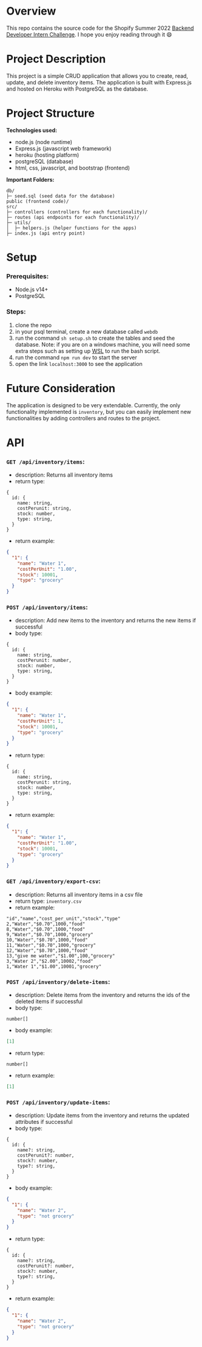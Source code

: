 # Overview

This repo contains the source code for the Shopify Summer 2022 [Backend Developer Intern Challenge](https://docs.google.com/document/d/1z9LZ_kZBUbg-O2MhZVVSqTmvDko5IJWHtuFmIu_Xg1A/edit). I hope you enjoy reading through it 😄

# Project Description

This project is a simple CRUD application that allows you to create, read, update, and delete inventory items. The application is built with Express.js and hosted on Heroku with PostgreSQL as the database.

# Project Structure

**Technologies used:**

- node.js (node runtime)
- Express.js (javascript web framework)
- heroku (hosting platform)
- postgreSQL (database)
- html, css, javascript, and bootstrap (frontend)

**Important Folders:**

```
db/
├─ seed.sql (seed data for the database)
public (frontend code)/
src/
├─ controllers (controllers for each functionality)/
├─ routes (api endpoints for each functionality)/
├─ utils/
│  ├─ helpers.js (helper functions for the apps)
├─ index.js (api entry point)
```

# Setup
### Prerequisites:

- Node.js v14+
- PostgreSQL

### Steps:

1. clone the repo
2. in your psql terminal, create a new database called `webdb`
3. run the command `sh setup.sh` to create the tables and seed the database. Note: if you are on a windows machine, you will need some extra steps such as setting up [WSL](https://docs.microsoft.com/en-us/windows/wsl/install) to run the bash script.
4. run the command `npm run dev` to start the server
5. open the link `localhost:3000` to see the application

# Future Consideration

The application is designed to be very extendable. Currently, the only functionality implemented is `inventory`, but you can easily implement new functionalities by adding controllers and routes to the project.

# API

### `GET /api/inventory/items`:

- description: Returns all inventory items
- return type:

```
{
  id: {
    name: string,
    costPerunit: string,
    stock: number,
    type: string,
  }
}
```
- return example:

```json
{
  "1": {
    "name": "Water 1",
    "costPerUnit": "1.00",
    "stock": 10001,
    "type": "grocery"
  }
}
```

### `POST /api/inventory/items`:

- description: Add new items to the inventory and returns the new items if successful
- body type:
```
{
  id: {
    name: string,
    costPerunit: number,
    stock: number,
    type: string,
  }
}
```
- body example:
```json
{
  "1": {
    "name": "Water 1",
    "costPerUnit": 1,
    "stock": 10001,
    "type": "grocery"
  }
}
```
- return type:
```
{
  id: {
    name: string,
    costPerunit: string,
    stock: number,
    type: string,
  }
}
```
- return example:
```json
{
  "1": {
    "name": "Water 1",
    "costPerUnit": "1.00",
    "stock": 10001,
    "type": "grocery"
  }
}
```

### `GET /api/inventory/export-csv`:

- description: Returns all inventory items in a csv file
- return type: `inventory.csv`
- return example:
```csv
"id","name","cost_per_unit","stock","type"
2,"Water","$0.70",1000,"food"
8,"Water","$0.70",1000,"food"
9,"Water","$0.70",1000,"grocery"
10,"Water","$0.70",1000,"food"
11,"Water","$0.70",1000,"grocery"
12,"Water","$0.70",1000,"food"
13,"give me water","$1.00",100,"grocery"
3,"Water 2","$2.00",10002,"food"
1,"Water 1","$1.00",10001,"grocery"
```

### `POST /api/inventory/delete-items`:

- description: Delete items from the inventory and returns the ids of the deleted items if successful
- body type:
```
number[]
```
- body example:
```json
[1]
```

- return type:
```
number[]
```
- return example:
```json
[1]
```

### `POST /api/inventory/update-items`:

- description: Update items from the inventory and returns the updated attributes if successful
- body type:
```
{
  id: {
    name?: string,
    costPerunit?: number,
    stock?: number,
    type?: string,
  }
}
```
- body example:
```json
{
  "1": {
    "name": "Water 2",
    "type": "not grocery"
  }
}
```

- return type:
```
{
  id: {
    name?: string,
    costPerunit?: number,
    stock?: number,
    type?: string,
  }
}
```
- return example:
```json
{
  "1": {
    "name": "Water 2",
    "type": "not grocery"
  }
}
```